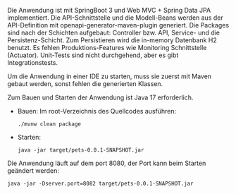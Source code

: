 Die Anwendung ist mit SpringBoot 3 und Web MVC + Spring Data JPA implementiert. 
Die API-Schnittstelle und die Modell-Beans werden aus der 
API-Definition mit openapi-generator-maven-plugin generiert. 
Die Packages sind nach der Schichten aufgebaut: Controller bzw. API, Service- und
 die Persistenz-Schicht. Zum Persistieren wird die in-memory Datenbank H2 benutzt.
Es fehlen Produktions-Features wie Monitoring Schnittstelle (Actuator). 
Unit-Tests sind nicht durchgehend, aber es gibt Integrationstests. 

Um die Anwendung in einer IDE zu starten, muss sie zuerst
mit Maven gebaut werden, sonst fehlen die generierten Klassen.


Zum Bauen und Starten der Anwendung ist Java 17 erforderlich.

* Bauen:
  Im root-Verzeichnis des Quellcodes ausführen:

      ./mvnw clean package
* Starten:

      java -jar target/pets-0.0.1-SNAPSHOT.jar
Die Anwendung läuft auf dem port 8080, der Port kann beim Starten geändert werden:

    java -jar -Dserver.port=8082 target/pets-0.0.1-SNAPSHOT.jar
 